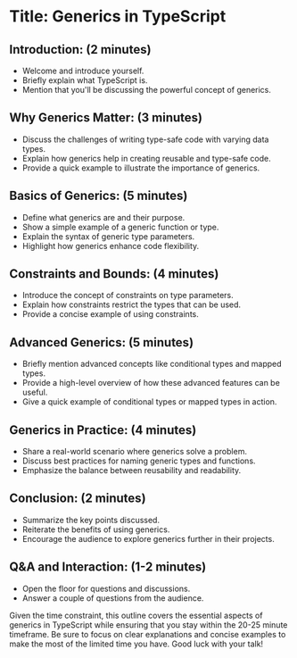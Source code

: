 # Title: Generics in TypeScript

## Introduction: (2 minutes)

- Welcome and introduce yourself.
- Briefly explain what TypeScript is.
- Mention that you'll be discussing the powerful concept of generics.

## Why Generics Matter: (3 minutes)

- Discuss the challenges of writing type-safe code with varying data types.
- Explain how generics help in creating reusable and type-safe code.
- Provide a quick example to illustrate the importance of generics.

## Basics of Generics: (5 minutes)

- Define what generics are and their purpose.
- Show a simple example of a generic function or type.
- Explain the syntax of generic type parameters.
- Highlight how generics enhance code flexibility.

## Constraints and Bounds: (4 minutes)

- Introduce the concept of constraints on type parameters.
- Explain how constraints restrict the types that can be used.
- Provide a concise example of using constraints.

## Advanced Generics: (5 minutes)

- Briefly mention advanced concepts like conditional types and mapped types.
- Provide a high-level overview of how these advanced features can be useful.
- Give a quick example of conditional types or mapped types in action.

## Generics in Practice: (4 minutes)

- Share a real-world scenario where generics solve a problem.
- Discuss best practices for naming generic types and functions.
- Emphasize the balance between reusability and readability.

## Conclusion: (2 minutes)

- Summarize the key points discussed.
- Reiterate the benefits of using generics.
- Encourage the audience to explore generics further in their projects.

## Q&A and Interaction: (1-2 minutes)

- Open the floor for questions and discussions.
- Answer a couple of questions from the audience.

Given the time constraint, this outline covers the essential aspects of generics in TypeScript while ensuring that you stay within the 20-25 minute timeframe. Be sure to focus on clear explanations and concise examples to make the most of the limited time you have. Good luck with your talk!
